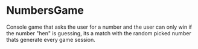 # NumbersGame

Console game that asks the user for a number and the user can only win if the number "hen" is guessing,
its a match with the random picked number thats generate every game session.
